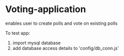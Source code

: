 # Voting-application
enables user to create polls and vote on existing polls

To test app:
1. import mysql database 
2. add database access details to 'config/db_conn.js' 
